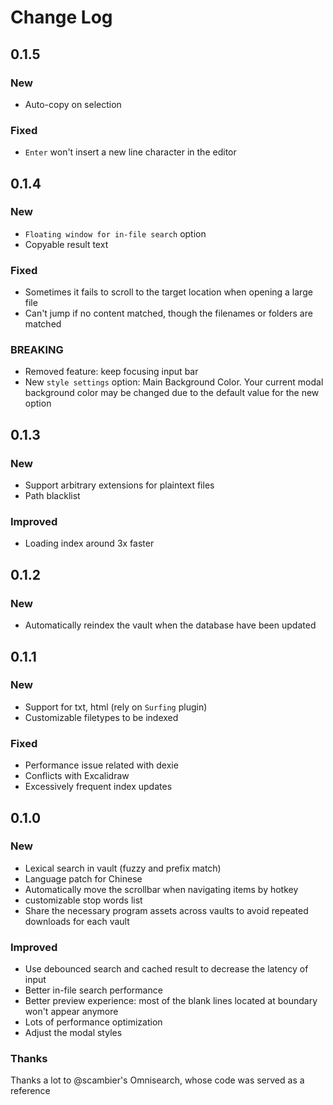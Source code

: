 # Change Log

## 0.1.5

### New

- Auto-copy on selection

### Fixed

- `Enter` won't insert a new line character in the editor

## 0.1.4

### New

- `Floating window for in-file search` option
- Copyable result text

### Fixed

- Sometimes it fails to scroll to the target location when opening a large file
- Can't jump if no content matched, though the filenames or folders are matched

### BREAKING

- Removed feature: keep focusing input bar
- New `style settings` option: Main Background Color. Your current modal background color may be changed due to the default value for the new option

## 0.1.3

### New

- Support arbitrary extensions for plaintext files
- Path blacklist

### Improved

- Loading index around 3x faster

## 0.1.2

### New

- Automatically reindex the vault when the database have been updated


## 0.1.1

### New

- Support for txt, html (rely on `Surfing` plugin)
- Customizable filetypes to be indexed

### Fixed

- Performance issue related with dexie
- Conflicts with Excalidraw
- Excessively frequent index updates


## 0.1.0

### New

- Lexical search in vault (fuzzy and prefix match)
- Language patch for Chinese
- Automatically move the scrollbar when navigating items by hotkey
- customizable stop words list
- Share the necessary program assets across vaults to avoid repeated downloads for each vault

### Improved

- Use debounced search and cached result to decrease the latency of input
- Better in-file search performance
- Better preview experience: most of the blank lines located at boundary won't appear anymore
- Lots of performance optimization
- Adjust the modal styles


### Thanks

Thanks a lot to @scambier's Omnisearch, whose code was served as a reference
